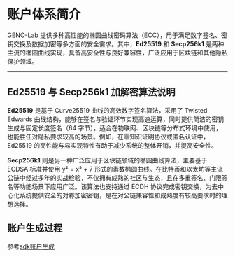 
# 账户体系简介
GENO-Lab 提供多种高性能的椭圆曲线密码算法（ECC），用于满足数字签名、密钥交换及数据加密等多方面的安全需求。其中，**Ed25519** 和 **Secp256k1** 是两种主流的椭圆曲线实现，具备高安全性与良好兼容性，广泛应用于区块链和其他隐私保护领域。

---
## Ed25519 与 Secp256k1 加解密算法说明

**Ed25519** 是基于 Curve25519 曲线的高效数字签名算法，采用了 Twisted Edwards 曲线结构，能够在签名与验证环节实现高速运算，同时提供简洁的密钥生成与固定长度签名（64 字节），适合在物联网、区块链等分布式环境中使用，也能胜任对隐私要求较高的场景。例如，在零知识证明协议或匿名认证中，Ed25519 的高性能与易实现特性有助于减少系统的整体开销，并提高安全性。


**Secp256k1** 则是另一种广泛应用于区块链领域的椭圆曲线算法，主要基于 ECDSA 标准并使用 y² = x³ + 7 形式的素数椭圆曲线。在比特币和以太坊等主流公链中经过多年的实战检验，不仅拥有成熟的社区与生态，且在多重签名、门限签名等功能场景下应用广泛。该算法也支持通过 ECDH 协议完成密钥交换，为去中心化系统提供安全的对称加密密钥，是在对公链兼容性和成熟度有较高要求时的理想选择。

## 账户生成过程

参考[sdk账户生成]()

